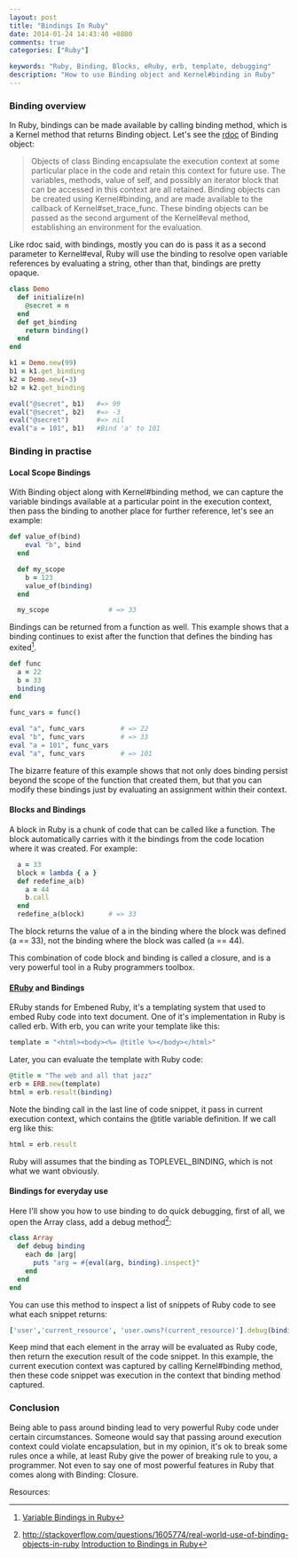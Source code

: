 ```yaml
---
layout: post
title: "Bindings In Ruby"
date: 2014-01-24 14:43:40 +0800
comments: true
categories: ["Ruby"]

keywords: "Ruby, Binding, Blocks, eRuby, erb, template, debugging"
description: "How to use Binding object and Kernel#binding in Ruby"
---
```


### Binding overview
In Ruby, bindings can be made available by calling binding method, which is a Kernel method that returns Binding object. Let's see the [rdoc](http://www.ruby-doc.org/core-2.1.0/Binding.html) of Binding object:

>Objects of class Binding encapsulate the execution context at some particular place in the code and retain this context for future use. The variables, methods, value of self, and possibly an iterator block that can be accessed in this context are all retained. Binding objects can be created using Kernel#binding, and are made available to the callback of Kernel#set_trace_func. These binding objects can be passed as the second argument of the Kernel#eval method, establishing an environment for the evaluation.
<!--more-->
Like rdoc said, with bindings, mostly you can do is pass it as a second parameter to Kernel#eval, Ruby will use the binding to resolve open variable references by evaluating a string, other than that, bindings are pretty opaque.

```ruby
class Demo
  def initialize(n)
    @secret = n
  end
  def get_binding
    return binding()
  end
end

k1 = Demo.new(99)
b1 = k1.get_binding
k2 = Demo.new(-3)
b2 = k2.get_binding

eval("@secret", b1)   #=> 99
eval("@secret", b2)   #=> -3
eval("@secret")       #=> nil
eval("a = 101", b1)   #Bind 'a' to 101
```

### Binding in practise
#### Local Scope Bindings
With Binding object along with Kernel#binding method, we can capture the variable bindings available at a particular point in the execution context, then pass the binding to another place for further reference, let's see an example:
```ruby
def value_of(bind)
    eval "b", bind
  end

  def my_scope
    b = 123
    value_of(binding)
  end

  my_scope               # => 33
```
Bindings can be returned from a function as well. This example shows that a binding continues to exist after the function that defines the binding has exited[^1].

```ruby
def func
  a = 22
  b = 33
  binding
end

func_vars = func()

eval "a", func_vars         # => 22
eval "b", func_vars         # => 33
eval "a = 101", func_vars
eval "a", func_vars         # => 101
```
The bizarre feature of this example shows that not only does binding persist beyond the scope of the function that created them, but that you can modify these bindings just by evaluating an assignment within their context.

#### Blocks and Bindings

A block in Ruby is a chunk of code that can be called like a function. The block automatically carries with it the bindings from the code location where it was created. For example:
```ruby
  a = 33
  block = lambda { a }
  def redefine_a(b)
    a = 44
    b.call
  end
  redefine_a(block)      # => 33
```
The block returns the value of a in the binding where the block was defined (a == 33), not the binding where the block was called (a == 44).

This combination of code block and binding is called a closure, and is a very powerful tool in a Ruby programmers toolbox.

#### [ERuby](http://en.wikipedia.org/wiki/ERuby) and Bindings
ERuby stands for Embened Ruby, it's a templating system that used to embed Ruby code into text document. One of it's implementation in Ruby is called erb. With erb, you can write your template like this:
```ruby
template = "<html><body><%= @title %></body></html>"
```
Later, you can evaluate the template with Ruby code:
```ruby
@title = "The web and all that jazz"
erb = ERB.new(template)
html = erb.result(binding)
```
Note the binding call in the last line of code snippet, it pass in current execution context, which contains the @title variable definition. If we call erg like this:
```ruby
html = erb.result
```
Ruby will assumes that the binding as TOPLEVEL_BINDING, which is not what we want obviously.

#### Bindings for everyday use
Here I'll show you how to use binding to do quick debugging, first of all, we open the Array class, add a debug method[^2]:
```ruby
class Array
  def debug binding
    each do |arg|
      puts "arg = #{eval(arg, binding).inspect}"
    end
  end
end
```

You can use this method to inspect a list of snippets of Ruby code to see what each snippet returns:
```ruby
['user','current_resource', 'user.owns?(current_resource)'].debug(binding)
```
Keep mind that each element in the array will be evaluated as Ruby code, then return the execution result of the code snippet. In this example, the current execution context was captured by calling Kernel#binding method, then these code snippet was execution in the context that binding method captured.

### Conclusion
Being able to pass around binding lead to very powerful Ruby code under certain circumstances. Someone would say that passing around execution context could violate encapsulation, but in my opinion, it's ok to break some rules once a while, at least Ruby give the power of breaking rule to you, a programmer. Not even to say one of most powerful features in Ruby that comes along with Binding: Closure.



Resources:
[^1]:[Variable Bindings in Ruby](http://onestepback.org/index.cgi/Tech/Ruby/RubyBindings.rdoc)
[^2]:http://stackoverflow.com/questions/1605774/real-world-use-of-binding-objects-in-ruby
[Introduction to Bindings in Ruby](http://webjazz.blogspot.com/2006/07/introduction-to-bindings-in-ruby.html)
